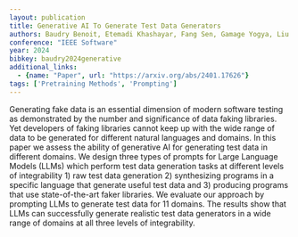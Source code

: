 ```yaml
---
layout: publication
title: Generative AI To Generate Test Data Generators
authors: Baudry Benoit, Etemadi Khashayar, Fang Sen, Gamage Yogya, Liu Yi, Liu Yuxin, Monperrus Martin, Ron Javier, Silva André, Tiwari Deepika
conference: "IEEE Software"
year: 2024
bibkey: baudry2024generative
additional_links:
  - {name: "Paper", url: "https://arxiv.org/abs/2401.17626"}
tags: ['Pretraining Methods', 'Prompting']
---
```

Generating fake data is an essential dimension of modern software testing as demonstrated by the number and significance of data faking libraries. Yet developers of faking libraries cannot keep up with the wide range of data to be generated for different natural languages and domains. In this paper we assess the ability of generative AI for generating test data in different domains. We design three types of prompts for Large Language Models (LLMs) which perform test data generation tasks at different levels of integrability 1) raw test data generation 2) synthesizing programs in a specific language that generate useful test data and 3) producing programs that use state-of-the-art faker libraries. We evaluate our approach by prompting LLMs to generate test data for 11 domains. The results show that LLMs can successfully generate realistic test data generators in a wide range of domains at all three levels of integrability.
